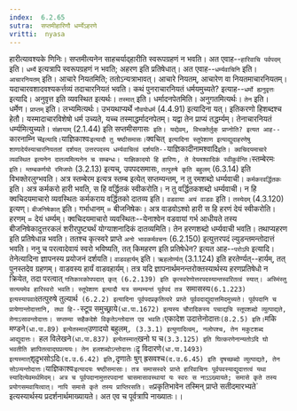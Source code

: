```yaml
---
index:  6.2.65
sutra:  सप्तमीहारिणौ धर्म्येऽहरणे
vritti:  nyasa
---
```


हारीत्यावश्यके णिनिः। सप्तमीत्यनेन साहचर्याद्हारीति स्वरूपग्रहणं न भवति। अत एवाह--`हारिवाचि पर्वपदम्` इति। `धर्म्ये` इत्यत्रापि स्वरूपग्रहणं न भवति; अहरण इति प्रतिषेधात्। अत एवाह--`धर्म्यवाचिनि` इति। `आचारनियतम्` इति। आचारे नियतमिति; ततोऽन्यत्राभावत्। आचारे नियतम्, आचारेण वा नियतमाचारनियतम्। यदाचारवशादवश्यकर्त्तव्यं तदाचारनियतं भवति। कथं पुनराचारनियतं धर्मयमुच्यते? इत्याह--`धर्मो ह्यनुवृत्तः` इत्यादि। अनुवृत्त इति व्यवस्थित इत्यर्थः। `तस्मात्` इति। धर्मादनपेतमिति। अनुगतमित्यर्थः। `तेन` इति। धर्मेण। `प्राप्तम्` इति। लभ्यमित्यर्थः। उभयथाप्यर्थे `नौवयोधर्म` (4.4.91) इत्यादिना यत्। इतिकरणो हिशब्दश्च हेतौ। यस्मादाचारविशेषो धर्म उच्यते, यच्च तस्माद्धर्मादनपेतम्। यद्वा तेन प्राप्यं तद्धर्म्यम्। तेनाचारनियतं धर्म्यमित्युच्यते। `संज्ञायाम्` (2.1.44) इति सप्तमीसगासः` इति। यद्येवम्, विभक्तेर्लुक् प्राप्नोति? इत्यत आह--`कारनाम्नि च` इत्यादि। `याज्ञिकाश्वः` इत्यादौ तु षष्ठीसमासः।
`क्वचित्` इत्यादिना स्तूपेशाण इत्याद्युदाहरणेषु शाणादेर्यस्याचारनियततां दर्शयत् उत्तरपदस्य धर्म्यवाचित्वं दर्शयति--`याज्ञिकादीनामश्वादि` इति। क्वचिदयमाचारे व्यवस्थित इत्यनेन दातव्यमित्यनेन च सम्बन्धः। याज्ञिकादयो हि हारिणः, ते देयमश्वादिकं स्वीकुर्वन्ति।
`स्तम्बेरमः` इति। म्तम्बकर्णयो रमिजपोः` (3.2.13) इत्यच्, उपपदसमासः, `तत्पुरुषे कृति बहुलम्` (6.3.14) इति विभक्तेरलुग्भवति। अत्र स्तम्बेरम इत्यत्र स्तम्ब इत्येत् सप्तम्यन्तम्, न तु रमशब्दो धर्म्यवाची। `कर्मकरवर्द्धितकः` इति। अत्र कर्मकरो हारी भवति, स हि वर्द्धितकं स्वीकरोति। न तु वर्द्धितकशब्दो धर्म्यवाची। न हि क्वचिदयमाचारो व्यवस्थितः कर्मकराय वर्द्धितको दातव्य इति। `वडवाया अयं वाडवः` इति। `तस्येदम्` (4.3.120) इत्यण्। `बीजनिषेकात्` इति। गर्भाधानम् = बीजनिषेकः। अत्र वाडवोऽश्वो हारी स हि हरणं देयं स्वीकरोति। हरणम् = देयं धर्म्यम्। क्वचिदयमाचारो व्यवस्थितः--येनाश्वेन वडवायां गर्भ आधीयते तस्य बीजनिषेकादुत्तरकलं शरीरपुष्ट्यर्थं योग्याशनादिकं दातव्यमिति। तेन हरणशब्दो धर्म्यवाची भवति। तथाप्यहरण इति प्रतिषेधान्न भवति। ततश्च कृत्स्वरे प्राप्ते `अनो भावकर्मवचनः` (6.2.150) इत्युत्तरपदं ल्युडन्तमन्तोदात्तं भवति। ननु च परत्वादेवायं स्वरो भविष्यति, तत् किमहरण इति प्रतिषेधेन? इत्यत आह--`परोऽपि` इत्यादि। तेनेत्यादिना ज्ञापनस्य प्रयोजनं दर्शयति। `वाडवहार्यम्` इति। `ऋहलोर्ण्यत्` (3.1.124) इति हरतेर्ण्यत्--हार्यम्, तत् पुनस्तदेव ग्रहणम्। वाडवस्य हार्यं वाडवहार्यम्। तत्र यदि ज्ञापनार्थमनन्तरोक्तस्यार्थस्य हरणप्रतिषेधो न क्रियेत, तदा परत्वात् `गतिकारकोपपदात् कृत् (6.2.139) इति कृत्स्वरेणोत्तरपदस्यान्तस्वरितत्वं स्यात्। अस्मिंस्तु सत्ययमेव हारिस्वरो भवति। स्तूपेशाण इत्यादौ यत्र सम्पम्यन्तं पूर्वपदं तत्र `समासस्य` (6.1.223) इत्यस्यापवादे `तत्पुरुषे तुल्यार्थ` (6.2.2) इत्यादिना पूर्वपदप्रकृतित्वरे प्राप्ते पूर्ववदाद्युदात्तमिदमुच्यते।
पूर्वपदानि च प्रायेणान्तोदात्तानि, तथा हि--`स्टूप समुच्छ्राये` (धा.पा.1672) इत्यस्य चौरादिकस्य पचाद्यचि स्तूपशब्दो व्युत्पाद्यते, तेनाऽसावन्तोदात्तः। सप्तम्या सहैकदेशे विकृतेऽन्तोदात्त एव भवति। `एकादेश उदात्तेनोदात्तः` (8.2.5) इति। `मकि मण्डने` (धा.पा.89) इत्येतस्मात् `उणादयो बहुलम्`, (3.3.1) इत्युणादित्वम्, नलोपश्च, तेन मकुटशब्द आद्युदात्तः। `हल विलेखने` (धा.पा.837) इत्येतस्मात् `खनो घ च` (3.3.125) इति घित्करणेनान्यतोऽदि घो भवतीति ज्ञापितत्वाद्घप्रत्ययः। तेन हलशब्दोऽन्तोदात्तः। `दृ़ विदारणे` (धा.पा.1493) इत्यस्मात् `शृदृ़भसोऽदिः` (द.उ.6.42) इति, `दृणातेः षुग् ह्रसवश्च` (द.उ.6.45) इति दृषच्छब्दो व्युत्पाद्यते, तेन सोऽप्यन्तोदात्तः।
`याज्ञिकाश्वः` इत्यादयः षष्ठीसमासाः। तत्र समासस्वरे प्राप्ते हारिवाचिनः पूर्वपवस्याद्युदात्तत्वं यथा स्यादित्येवमर्थमिदम्। अत्र च पूर्वपदानामुत्तरपदानां चासमासावस्थायां यः स्वरः स नाऽऽख्यायते; समासे कृते तस्य प्रयोगसमवायित्वात्। नापि समासे कृते तस्य प्राप्तिरसति। स `प्रकृतिभावेन तस्मिन् प्राप्ते सतीदमारभ्यते` इत्यस्यार्थस्य प्रदर्शनार्थमाख्यायते। अत एव च पूर्वत्रापि नाख्यातः।।


